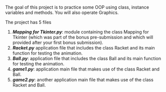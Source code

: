 The goal of this project is to practice some OOP using class, instance variables and methods. You will also operate Graphics.

The project has 5 files

1. ***Mapping for Tkinter.py***: module containing the class Mapping for Tkinter (which was part of the bonus pre-submission and which will provided after your first bonus submission).
2. ***Racket.py*** application file that includes the class Racket and its main function for testing the animation.
3. ***Ball.py***: application file that includes the class Ball and its main function for testing the animation.
4. ***game1.py***: application main file that makes use of the class Racket and Ball.
5. ***game2.py***: another application main file that makes use of the class Racket and Ball.
